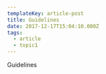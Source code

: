 ```yaml
---
templateKey: article-post
title: Guidelines
date: 2017-12-17T15:04:10.000Z
tags:
  - article
  - topic1
---
```

Guidelines
